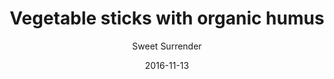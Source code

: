 ---
title: 'Vegetable sticks with organic humus'
description: ""
image: ab0700f30b3546aef12e648da69614d9be663c52
color: '#ffffff'
price: '45'
category: snacks
tags: Snacks
meta:
    id: 18438d80431128d4008cfc86bea839e5bb8f1d6b
    parentId: f20f57fa9c3d8bff0902cfb33f350091a3a48d51
    language: en
date: '2016-11-13'
author: 'Sweet Surrender'
---